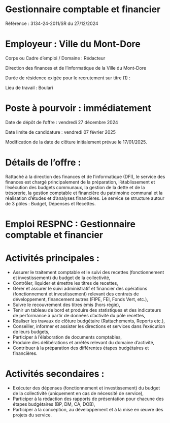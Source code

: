 # Gestionnaire comptable et financier

Référence : 3134-24-2011/SR du 27/12/2024

# Employeur : Ville du Mont-Dore

Corps ou Cadre d’emploi / Domaine : Rédacteur

Direction des finances et de l’informatique de la Ville du Mont-Dore

Durée de résidence exigée pour le recrutement sur titre (1) :

Lieu de travail : Boulari

# Poste à pourvoir : immédiatement

Date de dépôt de l’offre : vendredi 27 décembre 2024

Date limite de candidature : vendredi 07 février 2025

Modification de la date de clôture initialement prévue le 17/01/2025.

# Détails de l’offre :

Rattaché à la direction des finances et de l’informatique (DFI), le service des finances est chargé principalement de la préparation, l’établissement et l’exécution des budgets communaux, la gestion de la dette et de la trésorerie, la gestion comptable et financière du patrimoine communal et la réalisation d’études et d’analyses financières. Le service se structure autour de 3 pôles : Budget, Dépenses et Recettes.

# Emploi RESPNC : Gestionnaire comptable et financier

# Activités principales :

- Assurer le traitement comptable et le suivi des recettes (fonctionnement et investissement) du budget de la collectivité,
- Contrôler, liquider et émettre les titres de recettes,
- Gérer et assurer le suivi administratif et financier des opérations (fonctionnement et investissement) relevant des contrats de développement, financement autres (FIPE, FEI, Fonds Vert, etc.),
- Suivre le recouvrement des titres émis (hors régie),
- Tenir un tableau de bord et produire des statistiques et des indicateurs de performance à partir de données d’activité du pôle recettes,
- Réaliser les travaux de clôture budgétaire (Rattachements, Reports etc.),
- Conseiller, informer et assister les directions et services dans l’exécution de leurs budgets,
- Participer à l’élaboration de documents comptables,
- Produire des délibérations et arrêtés relevant du domaine d’activité,
- Contribuer à la préparation des différentes étapes budgétaires et financières.

# Activités secondaires :

- Exécuter des dépenses (fonctionnement et investissement) du budget de la collectivité (uniquement en cas de nécessité de service),
- Participer à la rédaction des rapports de présentation pour chacune des étapes budgétaires (BP, DM, CA, DOB),
- Participer à la conception, au développement et à la mise en œuvre des projets du service.